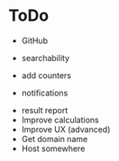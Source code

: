 ﻿# ToDo

- GitHub

- searchability
- add counters
- notifications

+ result report
+ Improve calculations
+ Improve UX (advanced)
+ Get domain name
+ Host somewhere
